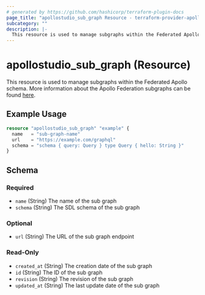 ```yaml
---
# generated by https://github.com/hashicorp/terraform-plugin-docs
page_title: "apollostudio_sub_graph Resource - terraform-provider-apollostudio"
subcategory: ""
description: |-
  This resource is used to manage subgraphs within the Federated Apollo schema. More information about the Apollo Federation subgraphs can be found here https://www.apollographql.com/docs/federation/v1/subgraphs/.
---
```


# apollostudio_sub_graph (Resource)

This resource is used to manage subgraphs within the Federated Apollo schema. More information about the Apollo Federation subgraphs can be found [here](https://www.apollographql.com/docs/federation/v1/subgraphs/).

## Example Usage

```terraform
resource "apollostudio_sub_graph" "example" {
  name   = "sub-graph-name"
  url    = "https://example.com/graphql"
  schema = "schema { query: Query } type Query { hello: String }"
}
```

<!-- schema generated by tfplugindocs -->
## Schema

### Required

- `name` (String) The name of the sub graph
- `schema` (String) The SDL schema of the sub graph

### Optional

- `url` (String) The URL of the sub graph endpoint

### Read-Only

- `created_at` (String) The creation date of the sub graph
- `id` (String) The ID of the sub graph
- `revision` (String) The revision of the sub graph
- `updated_at` (String) The last update date of the sub graph


